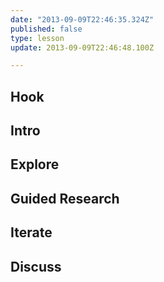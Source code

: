 ```yaml
---
date: "2013-09-09T22:46:35.324Z"
published: false
type: lesson
update: 2013-09-09T22:46:48.100Z

---
```


## Hook
<!-- -->
## Intro
<!-- -->
## Explore
<!-- -->
## Guided Research
<!-- -->
## Iterate
<!-- -->
## Discuss
